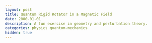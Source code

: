 ```yaml
---
layout: post
title: Quantum Rigid Rotator in a Magnetic Field
date: 2000-01-01
description: A fun exercise in geometry and perturbation theory.
categories: physics quantum-mechanics
hidden: true
---
```


